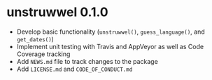 # unstruwwel 0.1.0

* Develop basic functionality (`unstruwwel()`, `guess_language()`, and `get_dates()`)
* Implement unit testing with Travis and AppVeyor as well as Code Coverage tracking
* Add `NEWS.md` file to track changes to the package
* Add `LICENSE.md` and `CODE_OF_CONDUCT.md`
